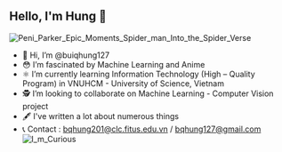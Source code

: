 ## Hello, I'm Hung 🚀
![Peni_Parker_Epic_Moments_Spider_man_Into_the_Spider_Verse](https://user-images.githubusercontent.com/51830373/149170928-cf844a4c-4cc4-4676-a0ba-2e3dc19bbb42.gif)
- 🦄 Hi, I’m @buiqhung127
- 😳 I’m fascinated by Machine Learning and Anime
- ⚛️ I’m currently learning Information Technology (High – Quality Program) in VNUHCM - University of Science, Vietnam
- 🕵️ I’m looking to collaborate on Machine Learning - Computer Vision project
- 🖋 I've written a lot about numerous things
- 📞 Contact : bqhung201@clc.fitus.edu.vn / bqhung127@gmail.com <br />
![I_m_Curious](https://user-images.githubusercontent.com/51830373/149603882-1aa54813-37c1-46b6-ac42-a6b022ed119d.gif)
<!---
buiqhung127/buiqhung127 is a ✨ special ✨ repository because its `README.md` (this file) appears on your GitHub profile.
You can click the Preview link to take a look at your changes.
--->

